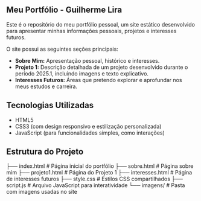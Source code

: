 ## Meu Portfólio - Guilherme Lira

Este é o repositório do meu portfólio pessoal, um site estático desenvolvido para apresentar minhas informações pessoais, projetos e interesses futuros.

O site possui as seguintes seções principais:

- **Sobre Mim:** Apresentação pessoal, histórico e interesses.
- **Projeto 1:** Descrição detalhada de um projeto desenvolvido durante o período 2025.1, incluindo imagens e texto explicativo.
- **Interesses Futuros:** Áreas que pretendo explorar e aprofundar nos meus estudos e carreira.

## Tecnologias Utilizadas

- HTML5
- CSS3 (com design responsivo e estilização personalizada)
- JavaScript (para funcionalidades simples, como interações)

## Estrutura do Projeto
├── index.html # Página inicial do portfólio
├── sobre.html # Página sobre mim
├── projeto1.html # Página do Projeto 1
├── interesses.html # Página de interesses futuros
├── style.css # Estilos CSS compartilhados
├── script.js # Arquivo JavaScript para interatividade
└── imagens/ # Pasta com imagens usadas no site
